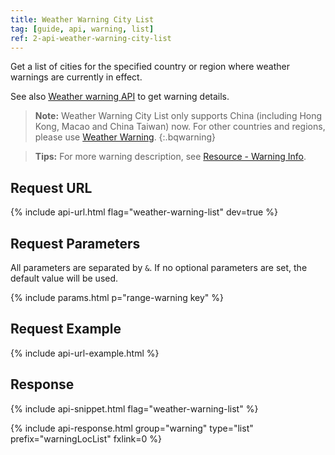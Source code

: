 ```yaml
---
title: Weather Warning City List
tag: [guide, api, warning, list]
ref: 2-api-weather-warning-city-list
---
```


Get a list of cities for the specified country or region where weather warnings are currently in effect.

See also [Weather warning API](/en/docs/api/warning/weather-warning/) to get warning details.

> **Note:** Weather Warning City List only supports China (including Hong Kong, Macao and China Taiwan) now. For other countries and regions, please use [Weather Warning](/en/docs/api/warning/weather-warning/).
{:.bqwarning}

> **Tips:** For more warning description, see [Resource - Warning Info](/en/docs/resource/warning-info/).

## Request URL

{% include api-url.html flag="weather-warning-list" dev=true %}

## Request Parameters

All parameters are separated by `&`. If no optional parameters are set, the default value will be used.

{% include params.html p="range-warning key" %}

## Request Example

{% include api-url-example.html %}

## Response

{% include api-snippet.html flag="weather-warning-list" %}

{% include api-response.html group="warning" type="list" prefix="warningLocList" fxlink=0 %}